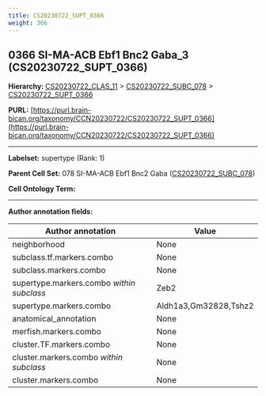 ```yaml
---
title: CS20230722_SUPT_0366
weight: 366
---
```

## 0366 SI-MA-ACB Ebf1 Bnc2 Gaba_3 (CS20230722_SUPT_0366)
<b>Hierarchy: </b>
[CS20230722_CLAS_11](../CS20230722_CLAS_11) >
[CS20230722_SUBC_078](../CS20230722_SUBC_078) >
[CS20230722_SUPT_0366](../CS20230722_SUPT_0366)

**PURL:** [https://purl.brain-bican.org/taxonomy/CCN20230722/CS20230722_SUPT_0366](https://purl.brain-bican.org/taxonomy/CCN20230722/CS20230722_SUPT_0366)

---


**Labelset:** supertype (Rank: 1)

**Parent Cell Set:** 078 SI-MA-ACB Ebf1 Bnc2 Gaba ([CS20230722_SUBC_078](../CS20230722_SUBC_078))



**Cell Ontology Term:** 

[MARKER GENES.]: #


---

[TRANSFERRED ANNOTATIONS.]: #


[AUTHOR ANNOTATION FIELDS.]: #


**Author annotation fields:**

| Author annotation | Value |
|-------------------|-------|
|neighborhood|None|
|subclass.tf.markers.combo|None|
|subclass.markers.combo|None|
|supertype.markers.combo _within subclass_|Zeb2|
|supertype.markers.combo|Aldh1a3,Gm32828,Tshz2|
|anatomical_annotation|None|
|merfish.markers.combo|None|
|cluster.TF.markers.combo|None|
|cluster.markers.combo _within subclass_|None|
|cluster.markers.combo|None|
